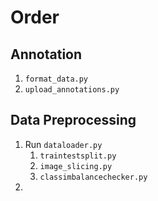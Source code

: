 # Order

## Annotation
1. `format_data.py`
2. `upload_annotations.py`

## Data Preprocessing
1. Run `dataloader.py`
   1. `traintestsplit.py`
   2. `image_slicing.py`
   3. `classimbalancechecker.py`
2. 
